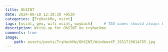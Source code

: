 ```yaml
---
title: OhSINT
date: 2024-08-18 12:38:30 +0530
categories: [TryHackMe, osint]
tags: [osint, geo, wifi osint, wayback]     # TAG names should always be lowercase
description: Write-up for OhSINT on tryhackme.
comments: true
image:
    path: assets/posts/TryHackMe/OhSINT/WindowsXP_1551719014755.jpg
---
```


